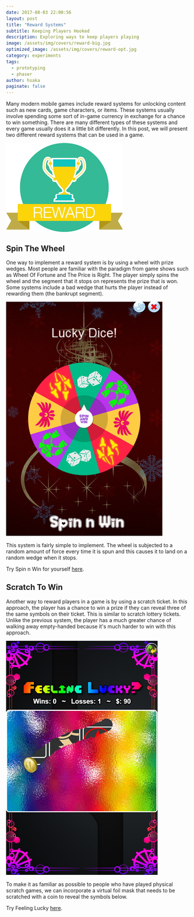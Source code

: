 ```yaml
---
date: 2017-08-03 22:00:56
layout: post
title: "Reward Systems"
subtitle: Keeping Players Hooked
description: Exploring ways to keep players playing
image: /assets/img/covers/reward-big.jpg
optimized_image: /assets/img/covers/reward-opt.jpg
category: experiments
tags:
  - prototyping
  - phaser
author: hsaka
paginate: false
---
```


Many modern mobile games include reward systems for unlocking content such as new cards, game characters, or items. These systems usually involve spending some sort of in-game currency in exchange for a chance to win something. There are many different types of these systems and every game usually does it a little bit differently. In this post, we will present two different reward systems that can be used in a game.

![placeholder](/assets/img/blog%20resources/reward/1-reward.jpg "Reward")

## Spin The Wheel

One way to implement a reward system is by using a wheel with prize wedges. Most people are familiar with the paradigm from game shows such as Wheel Of Fortune and The Price is Right. The player simply spins the wheel and the segment that it stops on represents the prize that is won. Some systems include a bad wedge that hurts the player instead of rewarding them (the bankrupt segment). 

![placeholder](/assets/img/blog%20resources/reward/2-spin.jpg "Spin")

This system is fairly simple to implement. The wheel is subjected to a random amount of force every time it is spun and this causes it to land on a random wedge when it stops.

Try Spin n Win for yourself [here](http://gamepyong.com/tutorials/wheel/).

## Scratch To Win

Another way to reward players in a game is by using a scratch ticket. In this approach, the player has a chance to win a prize if they can reveal three of the same symbols on their ticket. This is similar to scratch lottery tickets. Unlike the previous system, the player has a much greater chance of walking away empty-handed because it's much harder to win with this approach.

![placeholder](/assets/img/blog%20resources/reward/3-scratch.jpg "Scratch")

To make it as familiar as possible to people who have played physical scratch games, we can incorporate a virtual foil mask that needs to be scratched with a coin to reveal the symbols below.

Try Feeling Lucky [here](http://gamepyong.com/tutorials/feelinglucky/).
